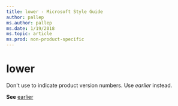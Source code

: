 ```yaml
---
title: lower - Microsoft Style Guide
author: pallep
ms.author: pallep
ms.date: 1/19/2018
ms.topic: article
ms.prod: non-product-specific
---
```


# lower

Don't use to indicate product version numbers. Use *earlier* instead.

**See** [earlier](/style-guide/a-z-word-list-term-collections/e/earlier)
